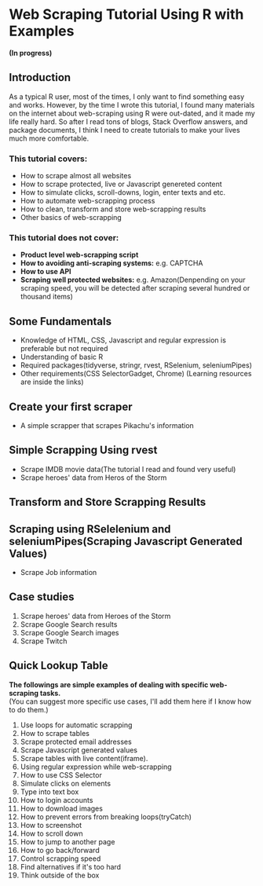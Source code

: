 # Web Scraping Tutorial Using R with Examples

**(In progress)**

## Introduction

As a typical R user, most of the times, I only want to find something easy and works. However, by the time I wrote this tutorial, I found many materials on the internet about web-scraping using R were out-dated, and it made my life really hard. So after I read tons of blogs, Stack Overflow answers, and package documents, I think I need to create tutorials to make your lives much more comfortable.

### This tutorial covers:

+ How to scrape almost all websites
+ How to scrape protected, live or Javascript genereted content
+ How to simulate clicks, scroll-downs, login, enter texts and etc.
+ How to automate web-scrapping process
+ How to clean, transform and store web-scrapping results
+ Other basics of web-scrapping


### This tutorial does not cover:

+ **Product level web-scrapping script** 
+ **How to avoiding anti-scraping systems:** e.g. CAPTCHA
+ **How to use API**
+ **Scraping well protected websites:** e.g. Amazon(Denpending on your scraping speed, you will be detected after scraping several hundred or thousand items)

## Some Fundamentals

+ Knowledge of HTML, CSS, Javascript and regular expression is preferable but not required
+ Understanding of basic R
+ Required packages(tidyverse, stringr, rvest, RSelenium, seleniumPipes)
+ Other requirements(CSS SelectorGadget, Chrome)
(Learning resources are inside the links)

## Create your first scraper

+ A simple scrapper that scrapes Pikachu's information

## Simple Scrapping Using rvest

+ Scrape IMDB movie data(The tutorial I read and found very useful)
+ Scrape heroes' data from Heros of the Storm

## Transform and Store Scrapping Results

## Scraping using RSelelenium and seleniumPipes(Scraping Javascript Generated Values)

+ Scrape Job information

## Case studies

1. Scrape heroes' data from Heroes of the Storm
2. Scrape Google Search results
1. Scrape Google Search images
3. Scrape Twitch


## Quick Lookup Table

**The followings are simple examples of dealing with specific web-scraping tasks.**  
(You can suggest more specific use cases, I'll add them here if I know how to do them.)

1. Use loops for automatic scrapping
1. How to scrape tables
1. Scrape protected email addresses
2. Scrape Javascript generated values
3. Scrape tables with live content(iframe).
4. Using regular expression while web-scrapping
5. How to use CSS Selector
6. Simulate clicks on elements
7. Type into text box
1. How to login accounts
8. How to download images
1. How to prevent errors from breaking loops(tryCatch)
1. How to screenshot
1. How to scroll down
1. How to jump to another page
1. How to go back/forward
1. Control scrapping speed
1. Find alternatives if it's too hard
1. Think outside of the box
